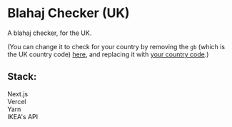 # Blahaj Checker (UK)
A blahaj checker, for the UK.

(You can change it to check for your country by removing the `gb` (which is the UK country code) [here](https://github.com/IKEAStock/blahaj-checker/blob/main/pages/api/stores.js#L4), and replacing it with [your country code](https://github.com/IKEAStock/documentation/blob/main/countrycodes.md).)

## Stack:
Next.js\
Vercel\
Yarn\
IKEA's API

